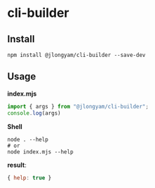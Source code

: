 # cli-builder

## Install

```
npm install @jlongyam/cli-builder --save-dev
```

## Usage

__index.mjs__

```js
import { args } from "@jlongyam/cli-builder";
console.log(args)
```

__Shell__

```shell
node . --help
# or
node index.mjs --help
```

__result__:

```js
{ help: true }
```
